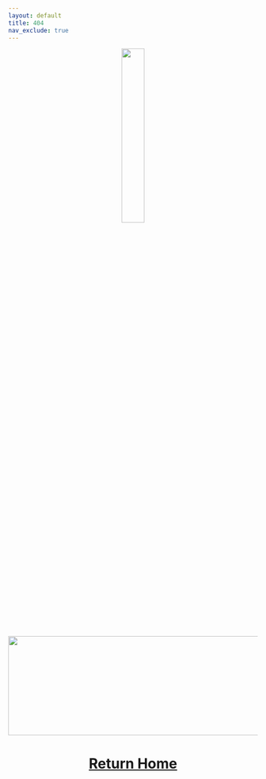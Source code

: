 ```yaml
---
layout: default
title: 404
nav_exclude: true
---
```


<p align="center">
  <img src="https://github.com/royalgraphx/DarwinKVM/blob/main/docs/assets/DarwinKVMLogo.png?raw=true" width="30%" height="30%">
</p>

<p align="center">
  <img width="650" height="200" src="https://github.com/royalgraphx/DarwinKVM/blob/main/docs/assets/Header404.png?raw=true">
</p>

<h1 align="center"><a href="https://royalgraphx.github.io/DarwinKVM/">Return Home</a></h1>
